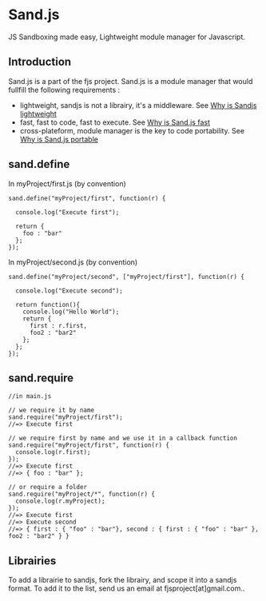 # Sand.js


JS Sandboxing made easy, Lightweight module manager for Javascript.

## Introduction

Sand.js is a part of the fjs project.
Sand.js is a module manager that would fullfill the following requirements :

*   lightweight, sandjs is not a librairy, it's a middleware. See [Why is Sandjs lightweight](/lightweight)
*   fast, fast to code, fast to execute. See [Why is Sand.js fast](/fast)
*   cross-plateform, module manager is the key to code portability. See [Why is Sand.js portable](/portable)

## sand.define
In myProject/first.js (by convention)

    sand.define("myProject/first", function(r) {
      
      console.log("Execute first");
      
      return {
        foo : "bar"
      };
    });
    
In myProject/second.js (by convention)

    sand.define("myProject/second", ["myProject/first"], function(r) {
      
      console.log("Execute second");
      
      return function(){
        console.log("Hello World");
        return {
          first : r.first,
          foo2 : "bar2"
        };
      };
    });

## sand.require

    
    //in main.js
    
    // we require it by name
    sand.require("myProject/first");
    //=> Execute first
    
    // we require first by name and we use it in a callback function
    sand.require("myProject/first", function(r) {
      console.log(r.first);
    });
    //=> Execute first
    //=> { foo : "bar" };
    
    // or require a folder
    sand.require("myProject/*", function(r) {
      console.log(r.myProject);
    });
    //=> Execute first
    //=> Execute second
    //=> { first : { "foo" : "bar"}, second : { first : { "foo" : "bar" }, foo2 : "bar2" } }
    

## Librairies

To add a librairie to sandjs, fork the librairy, and scope it into a sandjs format.
To add it to the list, send us an email at fjsproject[at]gmail.com..



